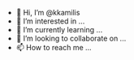 - 👋 Hi, I’m @kkamilis
- 👀 I’m interested in ...
- 🌱 I’m currently learning ...
- 💞️ I’m looking to collaborate on ...
- 📫 How to reach me ...

<!---
kkamilis/kkamilis is a ✨ special ✨ repository because its `README.md` (this file) appears on your GitHub profile.
You can click the Preview link to take a look at your changes.
--->
